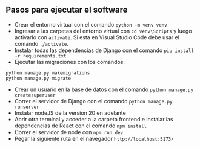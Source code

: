 ## Pasos para ejecutar el software

- Crear el entorno virtual con el comando ```python -m venv venv```
- Ingresar a las carpetas del entorno virtual con ```cd venv\Scripts``` y luego activarlo con ```activate```. Si esta en Visual Studio Code debe usar el comando ```./activate```.
- Instalar todas las dependencias de Django con el comando ```pip install -r requirements.txt```
- Ejecutar las migraciones con los comandos:

```
python manage.py makemigrations
python manage.py migrate
```

- Crear un usuario en la base de datos con el comando ```python manage.py createsuperuser```
- Correr el servidor de Django con el comando ```python manage.py runserver```
- Instalar nodeJS de la version 20 en adelante
- Abrir otra terminal y acceder a la carpeta frontend e instalar las dependencias de React con el comando ```npm install```
- Correr el servidor de node con ```npm run dev```
- Pegar la siguiente ruta en el navegador ```http://localhost:5173/```